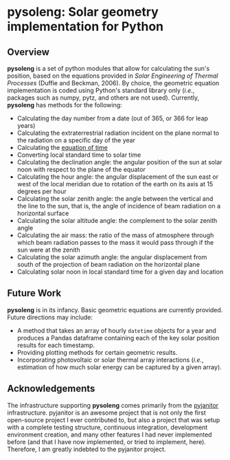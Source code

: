 # pysoleng: Solar geometry implementation for Python

## Overview
**pysoleng** is a set of python modules that allow for calculating the sun's position, based on the equations provided in _Solar Engineering of Thermal Processes_ (Duffie and Beckman, 2006).  By choice, the geometric equation implementation is coded using
Python's standard library only (_i.e._, packages such as numpy, pytz, and others are not used).  Currently, **pysoleng** has methods for the following:

- Calculating the day number from a date (out of 365, or 366 for leap years)
- Calculating the extraterrestrial radiation incident on the plane normal to the radiation on a specific day of the year
- Calculating the [equation of time](https://en.wikipedia.org/wiki/Equation_of_time)
- Converting local standard time to solar time
- Calculating the declination angle: the angular position of the sun at solar noon with respect to the plane of the equator
- Calculating the hour angle: the angular displacement of the sun east or west of the local meridian due to rotation of the earth on its axis at 15 degrees per hour
- Calculating the solar zenith angle: the angle between the vertical and the line to the sun, that is, the angle of incidence of beam radiation on a horizontal surface
- Calculating the solar altitude angle: the complement to the solar zenith angle
- Calculating the air mass: the ratio of the mass of atmosphere through which beam radiation passes to the mass it would pass through if the sun were at the zenith
- Calculating the solar azimuth angle: the angular displacement from south of the projection of beam radiation on the horizontal plane
- Calculating solar noon in local standard time for a given day and location 


## Future Work
**pysoleng** is in its infancy.  Basic geometric equations are currently provided.  Future directions may include:
- A method that takes an array of hourly `datetime` objects for a year and produces a Pandas dataframe containing each of the key solar position results for each timestamp.
- Providing plotting methods for certain geometric results.
- Incorporating photovoltaic or solar thermal array interactions (_i.e._, estimation of how much solar energy can be captured by a given array).

## Acknowledgements
The infrastructure supporting **pysoleng** comes primarily from the [pyjanitor](https://github.com/ericmjl/pyjanitor) infrastructure.  pyjanitor is an awesome project that is not only the first open-source project I ever contributed to, but also a project that was setup with a complete testing structure, continuous integration, development environment creation, and many other features I had never implemented before (and that I have now implemented, or tried to implement, here).  Therefore, I am greatly indebted to the pyjanitor project.
